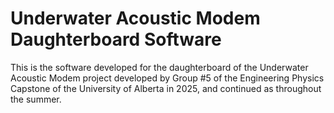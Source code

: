 # Underwater Acoustic Modem Daughterboard Software
This is the software developed for the daughterboard of the Underwater Acoustic Modem project developed by Group #5 of the Engineering Physics Capstone of the University of Alberta in 2025, and continued as throughout the summer. 
